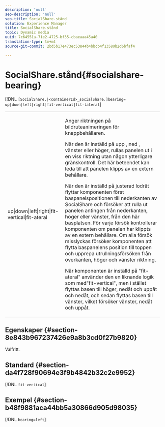 ```yaml
---
description: 'null'
seo-description: 'null'
seo-title: SocialShare.stånd
solution: Experience Manager
title: SocialShare.stånd
topic: Dynamic media
uuid: 7c64551a-71e2-4725-bf35-cbaeaaa45a40
translation-type: tm+mt
source-git-commit: 2bd5b17e473ec53844b4bbcb4f13580b2d6bfaf4

---
```



# SocialShare.stånd{#socialshare-bearing}

[!DNL `[SocialShare.|<containerId>_socialShare.]bearing= up|down|left|right|fit-vertical|fit-lateral`]

<table id="table_0002BE81371D4E16A56FBEDD13FDF3C2"> 
 <tbody> 
  <tr> 
   <td colname="col1"> <p> <span class="codeph"> up|down|left|right|fit-vertical|fit-ateral </span> </p> </td> 
   <td colname="col2"> <p> Anger riktningen på bildruteanimeringen för knappbehållaren. </p> <p> När den är inställd på <span class="codeph"> upp </span>, <span class="codeph"> ned </span>, <span class="codeph"> vänster </span>eller <span class="codeph"> </span>höger, rullas panelen ut i en viss riktning utan någon ytterligare gränskontroll. Det här beteendet kan leda till att panelen klipps av en extern behållare. </p> <p>När den är inställd på <span class="codeph"> justerad lodrät </span>flyttar komponenten först baspanelspositionen till nederkanten av SocialShare och försöker att rulla ut panelen antingen från nederkanten, höger eller vänster, från den här basplatsen. För varje försök kontrollerar komponenten om panelen har klippts av en extern behållare. Om alla försök misslyckas försöker komponenten att flytta baspanelens position till toppen och upprepa utrullningsförsöken från överkanten, höger och vänster riktning. </p> <p>När komponenten är inställd på <span class="codeph"> "fit-ateral" </span>använder den en liknande logik som med"fit-vertical", men i stället flyttas basen till höger, nedåt och uppåt och nedåt, och sedan flyttas basen till vänster, vilket försöker vänster, nedåt och uppåt. </p> </td> 
  </tr> 
 </tbody> 
</table>

## Egenskaper {#section-8e843b967237426e9a8b3cd0f27b9820}

Valfritt.

## Standard {#section-da4f728f90694e3f9b4842b32c2e9952}

[!DNL `fit-vertical`]

## Exempel {#section-b48f9881aca44bb5a30866d905d98035}

[!DNL `bearing=left`]
